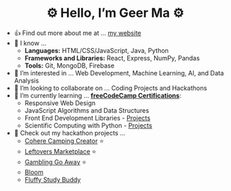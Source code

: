 <h1 align="center">⚙️ Hello, I’m Geer Ma ⚙️</h1>

- 👍 Find out more about me at ... [my website](https://geerma.github.io/)
- 📙 I know ... 
  - **Languages:** HTML/CSS/JavaScript, Java, Python 
  - **Frameworks and Libraries:** React, Express, NumPy, Pandas 
  - **Tools:** Git, MongoDB, Firebase
- 👀 I’m interested in ... Web Development, Machine Learning, AI, and Data Analysis
- 💞️ I’m looking to collaborate on ... Coding Projects and Hackathons
- 🌱 I’m currently learning ... [**freeCodeCamp Certifications**](https://www.freecodecamp.org/fccc853331e-8d63-4074-bf4c-51bbb9c1e863): 
  - Responsive Web Design
  - JavaScript Algorithms and Data Structures
  - Front End Development Libraries - [Projects](https://github.com/geerma/freeCodeCamp-frontEndProjects)
  - Scientific Computing with Python - [Projects](https://github.com/geerma/freeCodeCamp-PythonProjects)
- 📖 Check out my hackathon projects ...
  - [Cohere Camping Creator](https://github.com/geerma/CohereCampingCreator) :star:
  - [Leftovers Marketplace](https://github.com/geerma/leftoversmarketplace) :star:
  - [Gambling Go Away](https://github.com/geerma/GamblingGoAway) :star:
  - [Bloom](https://github.com/geerma/Bloom)
  - [Fluffy Study Buddy](https://github.com/geerma/fluffybuddy)
